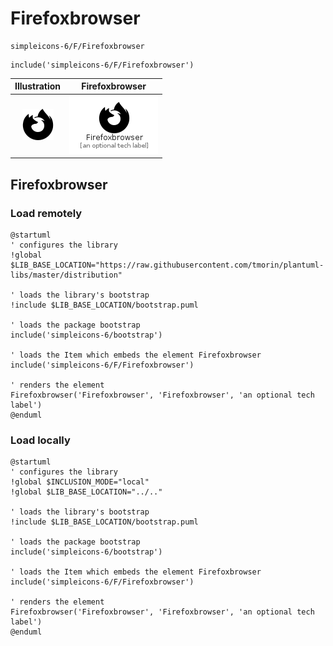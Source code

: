 # Firefoxbrowser


```text
simpleicons-6/F/Firefoxbrowser
```

```text
include('simpleicons-6/F/Firefoxbrowser')
```



| Illustration | Firefoxbrowser |
| :---: | :---: |
| ![illustration for Illustration](../../simpleicons-6/F/Firefoxbrowser.png) | ![illustration for Firefoxbrowser](../../simpleicons-6/F/Firefoxbrowser.Local.png) |




## Firefoxbrowser

### Load remotely
```plantuml
@startuml
' configures the library
!global $LIB_BASE_LOCATION="https://raw.githubusercontent.com/tmorin/plantuml-libs/master/distribution"

' loads the library's bootstrap
!include $LIB_BASE_LOCATION/bootstrap.puml

' loads the package bootstrap
include('simpleicons-6/bootstrap')

' loads the Item which embeds the element Firefoxbrowser
include('simpleicons-6/F/Firefoxbrowser')

' renders the element
Firefoxbrowser('Firefoxbrowser', 'Firefoxbrowser', 'an optional tech label')
@enduml
```

### Load locally
```plantuml
@startuml
' configures the library
!global $INCLUSION_MODE="local"
!global $LIB_BASE_LOCATION="../.."

' loads the library's bootstrap
!include $LIB_BASE_LOCATION/bootstrap.puml

' loads the package bootstrap
include('simpleicons-6/bootstrap')

' loads the Item which embeds the element Firefoxbrowser
include('simpleicons-6/F/Firefoxbrowser')

' renders the element
Firefoxbrowser('Firefoxbrowser', 'Firefoxbrowser', 'an optional tech label')
@enduml
```

